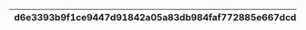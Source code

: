 |d6e3393b9f1ce9447d91842a05a83db984faf772885e667dcdb2d845c20dd449|06527c0b3f42c9568ef81416ee57f422327d53fad23fc61ad4ef318f152204ee|e352d09f563103c7f3aed15bbb336cf3f9e28adcccd15522712660e529db3b63|fbbc2102f99e24721547955a03c033f46362b04e1bebdeeac222337ae2b03d60|5b350081f819846d88f8543af4b79beeefade56144d290f452f14d742c8631cf|73a361b570ebb4f6285f39d3922c55ee67384221fb67b2c418b604c253dd4ee4|bf93e419afe9f79e8b90315aa8b5a43f1cbe5a97aa7c890d9991b6bc3e0d036a|39d39721e1e2e77345fc37f68853697ca576116b7a1e11620da478416512d372|ec2b3c1c9c66313af54ec05a716100468eacdac8bc232f4aef8ae631d4c9de1f|7d631e73fe9d613e04a3a1f9de97c80e3b8b99ca2199d07b7fd483dd5f26d8a7|dc8597ab2b2b1535ff090b4df687f2d3edd7efef9bf6b5f6bfb6c7e825400828|0626ce3a1d6303e7140b221887a156521926749fe412f5e2b65daedcb4483677|cf67068bb032d32119c64b24d7ff727eb83448a65d887ecf15a854ae350c773c|b7aacc0d4a38fb53d06c67c2ae5a0ef6522fd30fb04970916cc49316159f38f8|10e20d700ff037e6155ca038de588b934eb0e45c421df7aa527cf87cca501c77|2801628a89f1b418d7c4420059e61a4121fadbf6adbf900642be069600d8f150|677da14547d130ebc7d2f2a890004d964eef8f1c1858f6d5ed7af7a4ba84b1cf|1bcad6e71a4645854c4ed8f6c1cbc0ee6f1ec2a817ff30a35be36893e5ca8459|f2fd66befe61fc179f90cce4c17da79f731a486c84593d587a3ed35b620d064a|b231a0e4d724625db14a8a5a18a997d9eeab20d634d26515c6c53362c6076684|0e7158b7332fb57510ff05a950a8797075c02404b89206492a0fb5fc753d1ae1|
| --- | --- | --- | --- | --- | --- | --- | --- | --- | --- | --- | --- | --- | --- | --- | --- | --- | --- | --- | --- | --- |